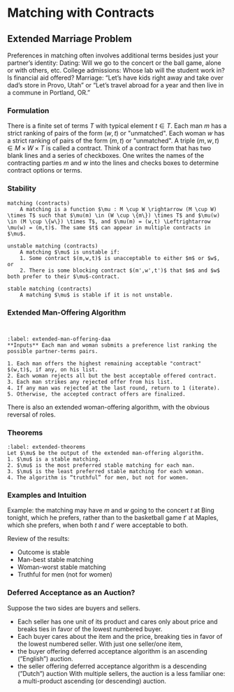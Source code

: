 # Matching with Contracts

## Extended Marriage Problem

Preferences in matching often involves additional terms besides just your partner’s identity:
Dating: Will we go to the concert or the ball game, alone or with others, etc.
College admissions: Whose lab will the student work in? Is financial aid offered?
Marriage: “Let’s have kids right away and take over dad’s store in Provo, Utah” or “Let’s travel abroad for a year and then live in a commune in Portland, OR.”

### Formulation

There is a finite set of terms ${T}$ with typical element $t \in {T}$. Each man $m$ has a strict ranking of pairs of the form $(w,t)$ or "unmatched". Each woman $w$ has a strict ranking of pairs of the form $(m,t)$ or "unmatched". A triple $(m,w,t) \in {M} \times {W} \times {T}$ is called a contract. Think of a contract form that has two blank lines and a series of checkboxes. One writes the names of the contracting parties $m$ and $w$ into the lines and checks boxes to determine contract options or terms.

### Stability

```{glossary}
matching (contracts)
    A matching is a function $\mu : M \cup W \rightarrow (M \cup W) \times T$ such that $\mu(m) \in (W \cup \{m\}) \times T$ and $\mu(w) \in (M \cup \{w\}) \times T$, and $\mu(m) = (w,t) \Leftrightarrow \mu(w) = (m,t)$. The same $t$ can appear in multiple contracts in $\mu$.

unstable matching (contracts)
    A matching $\mu$ is unstable if:
    1. Some contract $(m,w,t)$ is unacceptable to either $m$ or $w$, or
    2. There is some blocking contract $(m',w',t')$ that $m$ and $w$ both prefer to their $\mu$-contract.

stable matching (contracts)
    A matching $\mu$ is stable if it is not unstable.
```

### Extended Man-Offering Algorithm

```{index} extended man-offering DAA
```

```{index} extended woman-offering DAA
```

```{prf:algorithm} Extended Man-Offering Algorithm
:label: extended-man-offering-daa
**Inputs** Each man and woman submits a preference list ranking the possible partner-terms pairs.

1. Each man offers the highest remaining acceptable "contract" $(w,t)$, if any, on his list.
2. Each woman rejects all but the best acceptable offered contract.
3. Each man strikes any rejected offer from his list.
4. If any man was rejected at the last round, return to 1 (iterate).
5. Otherwise, the accepted contract offers are finalized.
```

There is also an extended woman-offering algorithm, with the obvious reversal of roles.

### Theorems

```{prf:theorem} Extended Matching Theorems
:label: extended-theorems
Let $\mu$ be the output of the extended man-offering algorithm. 
1. $\mu$ is a stable matching.
2. $\mu$ is the most preferred stable matching for each man.
3. $\mu$ is the least preferred stable matching for each woman.
4. The algorithm is “truthful” for men, but not for women.
```

### Examples and Intuition

Example: the matching may have $m$ and $w$ going to the concert $t$ at Bing tonight, which he prefers, rather than to the basketball game $t'$ at Maples, which she prefers, when both $t$ and $t'$ were acceptable to both.

Review of the results:

* Outcome is stable
* Man-best stable matching
* Woman-worst stable matching
* Truthful for men (not for women)

### Deferred Acceptance as an Auction?

Suppose the two sides are buyers and sellers.

* Each seller has one unit of its product and cares only about price and breaks ties in favor of the lowest numbered buyer.  
* Each buyer cares about the item and the price, breaking ties in favor of the lowest numbered seller.
With just one seller/one item,
* the buyer offering deferred acceptance algorithm is an ascending (”English”) auction.
* the seller offering deferred acceptance algorithm is a descending (”Dutch”) auction
With multiple sellers, the auction is a less familiar one: a multi-product ascending (or descending) auction.
